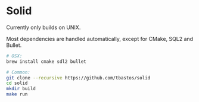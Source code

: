 # Solid

Currently only builds on UNIX.

Most dependencies are handled automatically, except for CMake, SQL2 and Bullet.

```sh
# OSX:
brew install cmake sdl2 bullet

# Common:
git clone --recursive https://github.com/tbastos/solid
cd solid
mkdir build
make run
```

